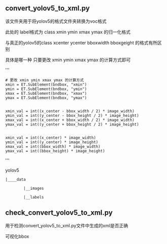 
## convert_yolov5_to_xml.py


该文件夹用于将yolov5的格式文件夹转换为voc格式

此处的 label格式为 class xmin ymin xmax ymax 的归一化格式

与真正的yolov5的class xcenter ycenter bboxwidth bboxgeight 的格式有所区别 

具体是哪一种 只要更改 xmin ymin xmax ymax 的计算方式即可

'''

    # 更改 xmin ymin xmax ymax 的计算方式 
    xmin = ET.SubElement(bndbox, "xmin")
    ymin = ET.SubElement(bndbox, "ymin")
    xmax = ET.SubElement(bndbox, "xmax")
    ymax = ET.SubElement(bndbox, "ymax")

    
    xmin_val = int((x_center - bbox_width / 2) * image_width)
    ymin_val = int((y_center - bbox_height / 2) * image_height)
    xmax_val = int((x_center + bbox_width / 2) * image_width)
    ymax_val = int((y_center + bbox_height / 2) * image_height)
   

    xmin_val = int((x_center) * image_width)
    ymin_val = int((y_center) * image_height)
    xmax_val = int((bbox_width) * image_width)
    ymax_val = int((bbox_height) * image_height)  
'''

yolov5

    |____data
    
            |__images
            
            |__labels

            
## check_convert_yolov5_to_xml.py


用于检测convert_yolov5_to_xml.py文件中生成的xml是否正确  

可视化bbox

